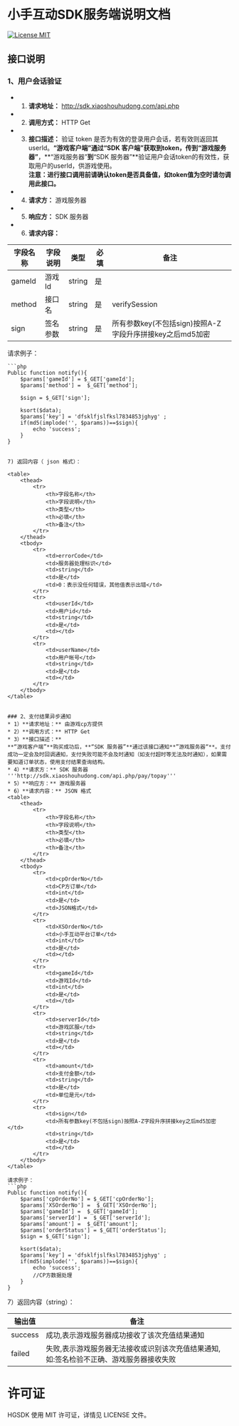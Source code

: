 # 小手互动SDK服务端说明文档

[![License MIT](https://img.shields.io/badge/license-MIT-green.svg?style=flat)](https://raw.githubusercontent.com/xiaoshouhudong/XSSDKServerDemo/master/LICENSE)&nbsp;





##	接口说明
###	1、用户会话验证
* 1) **请求地址：** http://sdk.xiaoshouhudong.com/api.php
* 2) **调用方式：** HTTP Get
* 3) **接口描述：**
验证 token 是否为有效的登录用户会话，若有效则返回其 userId。**“游戏客户端”**通过“SDK 客户端”获取到token，传到**“游戏服务器”**，**“游戏服务器”**到**“SDK 服务器”**验证用户会话token的有效性，获取用户的userId，供游戏使用。</br>**注意：进行接口调用前请确认token是否具备值，如token值为空时请勿调用此接口。**
* 4) **请求方：** 游戏服务器
* 5) **响应方：** SDK 服务器
* 6) **请求内容：** 

<table>
    <thead>
        <tr>
            <th>字段名称</th>
            <th>字段说明</th>
            <th>类型</th>
            <th>必填</th>
            <th>备注</th> 
        </tr>
    </thead>
    <tbody>
        <tr>
            <td>gameId</td>
            <td>游戏Id</td>
            <td>string</td>
            <td>是</td>
            <td></td>
        </tr>
        <tr>
            <td>method</td>
            <td>接口名</td>
            <td>string</td>
            <td>是</td>
            <td>verifySession</td>
        </tr>
        <tr>
            <td>sign</td>
            <td>签名参数</td>
            <td>string</td>
            <td>是</td>
            <td>所有参数key(不包括sign)按照A-Z字段升序拼接key之后md5加密</td>
        </tr>
    </tbody>
</table>

请求例子：   
```
```php
Public function notify(){
    $params['gameId'] = $_GET['gameId'];
    $params['method'] =  $_GET['method'];
    
    $sign = $_GET['sign'];

    ksort($data);
    $params['key'] = 'dfsklfjslfksl7834853jghyg' ;
    if(md5(implode('', $params))==$sign){
        echo 'success';
    }
}
```
```

7) 返回内容（ json 格式）：

<table>
    <thead>
        <tr>
            <th>字段名称</th>
            <th>字段说明</th>
            <th>类型</th>
            <th>必填</th>
            <th>备注</th> 
        </tr>
    </thead>
    <tbody>
        <tr>
            <td>errorCode</td>
            <td>服务器处理标识</td>
            <td>string</td>
            <td>是</td>
            <td>0：表示没任何错误，其他值表示出错</td>
        </tr>
        <tr>
            <td>userId</td>
            <td>用户id</td>
            <td>string</td>
            <td>是</td>
            <td></td>
        </tr>
        <tr>
            <td>userName</td>
            <td>用户帐号</td>
            <td>string</td>
            <td>是</td>
            <td></td>
        </tr>
    </tbody>
</table>


###	2、支付结果异步通知
* 1）**请求地址：** 由游戏cp方提供
* 2）**调用方式：** HTTP Get
* 3）**接口描述：**
**“游戏客户端”**购买成功后，**“SDK 服务器”**通过该接口通知**”游戏服务器“**。支付成功一定会及时回调通知，支付失败可能不会及时通知（如支付超时等无法及时通知），如果需要知道订单状态，使用支付结果查询结构。
* 4）**请求方：** SDK 服务器  '''http://sdk.xiaoshouhudong.com/api.php/pay/topay'''
* 5）**响应方：** 游戏服务器 
* 6）**请求内容：** JSON 格式
<table>
    <thead>
        <tr>
            <th>字段名称</th>
            <th>字段说明</th>
            <th>类型</th>
            <th>必填</th>
            <th>备注</th>
        </tr>
    </thead>
    <tbody>
        <tr>
            <td>cpOrderNo</td>
            <td>CP方订单</td>
            <td>int</td>
            <td>是</td>
            <td>JSON格式</td>
        </tr>
        <tr>
            <td>XSOrderNo</td>
            <td>小手互动平台订单</td>
            <td>int</td>
            <td>是</td>
            <td></td>
        </tr>
        <tr>
            <td>gameId</td>
            <td>游戏Id</td>
            <td>int</td>
            <td>是</td>
            <td></td>
        </tr>
        <tr>
            <td>serverId</td>
            <td>游戏区服</td>
            <td>string</td>
            <td>是</td>
            <td></td>
        </tr>
        <tr>
            <td>amount</td>
            <td>支付金额</td>
            <td>string</td>
            <td>是</td>
            <td>单位是元</td>
        </tr>
        <tr>
            <td>sign</td>
            <td>所有参数key(不包括sign)按照A-Z字段升序拼接key之后md5加密</td>
            <td>string</td>
            <td>是</td>
            <td></td>
        </tr>
    </tbody>
</table>
	
请求例子：
```php
Public function notify(){
    $params['cpOrderNo'] = $_GET['cpOrderNo'];
    $params['XSOrderNo'] =  $_GET['XSOrderNo'];
    $params['gameId'] =  $_GET['gameId'];
    $params['serverId'] =  $_GET['serverId'];
    $params['amount'] =  $_GET['amount'];
    $params['orderStatus'] = $_GET['orderStatus'];
    $sign = $_GET['sign'];

    ksort($data);
    $params['key'] = 'dfsklfjslfksl7834853jghyg' ;
    if(md5(implode('', $params))==$sign){
        echo 'success';
        //CP方数据处理
    }
}
```

7）返回内容（string）：
<table>
    <thead>
        <tr>
            <th>输出值</th>
            <th>备注</th>
        </tr>
    </thead>
    <tbody>
        <tr>
            <td>success</td>
            <td>成功,表示游戏服务器成功接收了该次充值结果通知</td>
        </tr>
        <tr>
            <td>failed</td>
            <td>失败,表示游戏服务器无法接收或识别该次充值结果通知,如:签名检验不正确、游戏服务器接收失败</td>
        </tr>
    </tbody>
</table>
	
	
	

许可证
==============
HGSDK 使用 MIT 许可证，详情见 LICENSE 文件。

